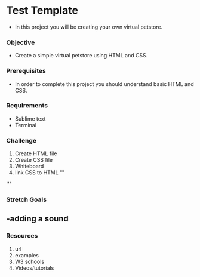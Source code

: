 # Test Template
- In this project you will be creating your own virtual petstore.

### Objective
- Create a simple virtual petstore using HTML and CSS.

### Prerequisites
- In order to complete this project you should understand basic HTML and CSS.

### Requirements
- Sublime text
- Terminal

### Challenge
1. Create HTML file
2. Create CSS file
3. Whiteboard
4. link CSS to HTML
'''
<script src = ""></script>
'''

### Stretch Goals
-adding a sound
-

### Resources
1. url
2. examples
3. W3 schools
4. Videos/tutorials
